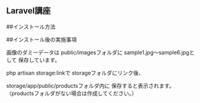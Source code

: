 ## Laravel講座

##インストール方法


##インストール後の実施事項

画像のダミーデータは
public/imagesフォルダに
sample1.jpg～sample6.jpgとして
保存しています。

php artisan storage:linkで
storageフォルダにリンク後、

storage/app/public/productsフォルダ内に
保存すると表示されます。
（productsフォルダがない場合は作成してください。）